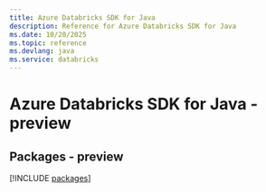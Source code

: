 ```yaml
---
title: Azure Databricks SDK for Java
description: Reference for Azure Databricks SDK for Java
ms.date: 10/20/2025
ms.topic: reference
ms.devlang: java
ms.service: databricks
---
```

# Azure Databricks SDK for Java - preview
## Packages - preview
[!INCLUDE [packages](databricks-index.md)]